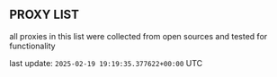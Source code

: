 ## PROXY LIST

all proxies in this list were collected from open sources and tested for functionality

last update: `2025-02-19 19:19:35.377622+00:00` UTC